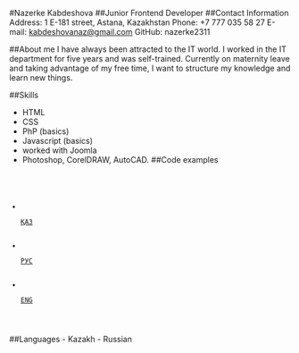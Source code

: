 #Nazerke Kabdeshova
##Junior Frontend Developer
##Contact Information
Address: 1 E-181 street, Astana, Kazakhstan
Phone: +7 777 035 58 27
E-mail: kabdeshovanaz@gmail.com
GitHub: nazerke2311

##About me
I have always been attracted to the IT world. I worked in the IT department for five years and was self-trained. Currently on maternity leave and taking advantage of my free time, I want to structure my knowledge and learn new things.

##Skills
- HTML
- CSS 
- PhP (basics)
- Javascript (basics)
- worked with Joomla
- Photoshop, CorelDRAW, AutoCAD.
##Code examples
<code><div class="mod-languages language">
<ul class="lang-inline">
<li dir="ltr">
<a href="/kk/">
<span>ҚАЗ</span>
</a>
</li>
<li class="lang-active" dir="ltr">
<a href="/">
<span>РУС</span>
</a>
</li>
<li dir="ltr">
<a href="/en/">
<span>ENG</span>
</a>
</li>
</ul>
</div></code>
##Languages
- Kazakh
- Russian
